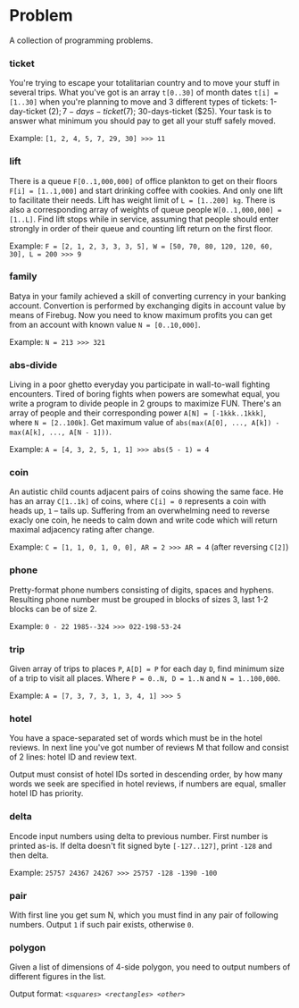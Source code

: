 Problem
======

A collection of programming problems.

### ticket

You're trying to escape your totalitarian country and to move your stuff
in several trips. What you've got is an array `t[0..30]` of month dates `t[i] = [1..30]`
when you're planning to move and 3 different types of tickets: 1-day-ticket ($2);
7-days-ticket ($7); 30-days-ticket ($25). Your task is to answer what minimum
you should pay to get all your stuff safely moved.

Example: `[1, 2, 4, 5, 7, 29, 30] >>> 11`

### lift

There is a queue `F[0..1,000,000]` of office plankton to get on their floors `F[i] = [1..1,000]`
and start drinking coffee with cookies. And only one lift to facilitate their needs.
Lift has weight limit of `L = [1..200] kg`. There is also a corresponding array of
weights of queue people `W[0..1,000,000] = [1..L]`. Find lift stops while in service,
assuming that people should enter strongly in order of their queue
and counting lift return on the first floor.

Example: `F = [2, 1, 2, 3, 3, 3, 5], W = [50, 70, 80, 120, 120, 60, 30], L = 200 >>> 9`

### family

Batya in your family achieved a skill of converting currency in your banking account.
Convertion is performed by exchanging digits in account value by means of Firebug.
Now you need to know maximum profits you can get from an account with known value `N = [0..10,000]`.

Example: `N = 213 >>> 321`

### abs-divide

Living in a poor ghetto everyday you participate in wall-to-wall fighting encounters.
Tired of boring fights when powers are somewhat equal, you write a program to divide people
in 2 groups to maximize FUN.
There's an array of people and their corresponding power `A[N] = [-1kkk..1kkk]`,
where `N = [2..100k]`.
Get maximum value of `abs(max(A[0], ..., A[k]) - max(A[k], ..., A[N - 1]))`.

Example: `A = [4, 3, 2, 5, 1, 1] >>> abs(5 - 1) = 4`

### coin

An autistic child counts adjacent pairs of coins showing the same face.
He has an array `C[1..1k]` of coins, where `C[i] = 0` represents a coin with heads up,
`1` – tails up. Suffering from an overwhelming need to reverse exacly one coin,
he needs to calm down and write code which will return maximal adjacency rating after change.

Example: `C = [1, 1, 0, 1, 0, 0], AR = 2 >>> AR = 4` (after reversing `C[2]`)

### phone

Pretty-format phone numbers consisting of digits, spaces and hyphens.
Resulting phone number must be grouped in blocks of sizes 3,
last 1-2 blocks can be of size 2.

Example: `0 - 22 1985--324 >>> 022-198-53-24`

### trip

Given array of trips to places `P`, `A[D] = P` for each day `D`,
find minimum size of a trip to visit all places.
Where `P = 0..N, D = 1..N` and `N = 1..100,000`.

Example: `A = [7, 3, 7, 3, 1, 3, 4, 1] >>> 5`

### hotel

You have a space-separated set of words which must be in the hotel reviews.
In next line you've got number of reviews M that follow and consist of 2 lines:
hotel ID and review text.

Output must consist of hotel IDs sorted in descending order, by how many words we seek are
specified in hotel reviews, if numbers are equal, smaller hotel ID has priority.

### delta

Encode input numbers using delta to previous number. First number is printed as-is.
If delta doesn't fit signed byte `[-127..127]`, print `-128` and then delta.

Example: `25757 24367 24267 >>> 25757 -128 -1390 -100`

### pair

With first line you get sum N, which you must find in any pair of following numbers.
Output `1` if such pair exists, otherwise `0`.

### polygon

Given a list of dimensions of 4-side polygon, you need to output numbers of different
figures in the list.

Output format: *`<squares> <rectangles> <other>`*
